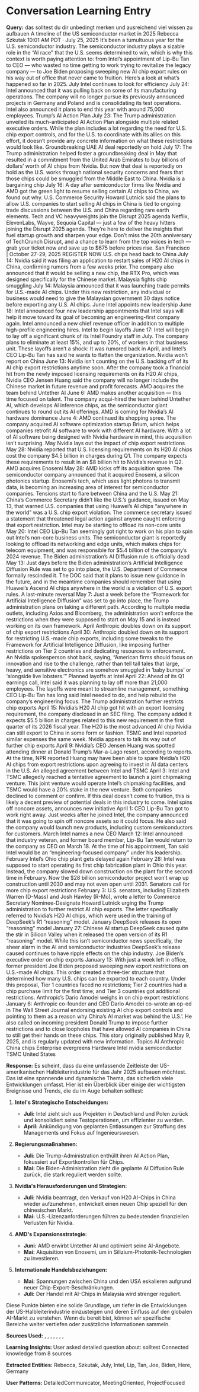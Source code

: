 
# Conversation Learning Entry

**Query:** das solltest du dir unbedingt merken und ausreichend viel wissen zu aufbauen      A timeline of the US semiconductor market in 2025 Rebecca Szkutak 10:01 AM PDT · July 25, 2025  It’s been a tumultuous year for the U.S. semiconductor industry.  The semiconductor industry plays a sizable role in the “AI race” that the U.S. seems determined to win, which is why this context is worth paying attention to: from Intel’s appointment of Lip-Bu Tan to CEO — who wasted no time getting to work trying to revitalize the legacy company — to Joe Biden proposing sweeping new AI chip export rules on his way out of office that never came to fruition.  Here’s a look at what’s happened so far in 2025.  July Intel continues to look for efficiency July 24: Intel announced that it was pulling back on some of its manufacturing operations. The company will no longer pursue its previously announced projects in Germany and Poland and is consolidating its test operations. Intel also announced it plans to end this year with around 75,000 employees.  Trump’s AI Action Plan July 23: The Trump administration unveiled its much-anticipated AI Action Plan alongside multiple related executive orders. While the plan includes a lot regarding the need for U.S. chip export controls, and for the U.S. to coordinate with its allies on this effort, it doesn’t provide any concrete information on what these restrictions would look like.  Groundbreaking UAE AI deal reportedly on hold July 17: The Trump administration helped foster a groundbreaking deal in May that resulted in a commitment from the United Arab Emirates to buy billions of dollars’ worth of AI chips from Nvidia. But now that deal is reportedly on hold as the U.S. works through national security concerns and fears that those chips could be smuggled from the Middle East to China.  Nvidia is a bargaining chip July 16: A day after semiconductor firms like Nvidia and AMD got the green light to resume selling certain AI chips to China, we found out why. U.S. Commerce Security Howard Lutnick said the plans to allow U.S. companies to start selling AI chips in China is tied to ongoing trade discussions between the U.S. and China regarding rare earth elements.  Tech and VC heavyweights join the Disrupt 2025 agenda Netflix, ElevenLabs, Wayve, Sequoia Capital — just a few of the heavy hitters joining the Disrupt 2025 agenda. They’re here to deliver the insights that fuel startup growth and sharpen your edge. Don’t miss the 20th anniversary of TechCrunch Disrupt, and a chance to learn from the top voices in tech — grab your ticket now and save up to $675 before prices rise. San Francisco | October 27-29, 2025 REGISTER NOW U.S. chips head back to China July 14: Nvidia said it was filing an application to restart sales of H20 AI chips in China, confirming rumors from a few weeks prior. The company also announced that it would be selling a new chip, the RTX Pro, which was designed specifically for the Chinese market.  Malaysia fights chip smuggling July 14: Malaysia announced that it was launching trade permits for U.S.-made AI chips. Under this new restriction, any individual or business would need to give the Malaysian government 30 days notice before exporting any U.S. AI chips.  June Intel appoints new leadership June 18: Intel announced four new leadership appointments that Intel says will help it move toward its goal of becoming an engineering-first company again. Intel announced a new chief revenue officer in addition to multiple high-profile engineering hires.  Intel to begin layoffs June 17: Intel will begin to lay off a significant chunk of its Intel Foundry staff in July. The company plans to eliminate at least 15%, and up to 20%, of workers in that business unit. These layoffs aren’t a shock: It was rumored back in April, and Intel’s CEO Lip-Bu Tan has said he wants to flatten the organization.  Nvidia won’t report on China June 13: Nvidia isn’t counting on the U.S. backing off of its AI chip export restrictions anytime soon. After the company took a financial hit from the newly imposed licensing requirements on its H20 AI chips, Nvidia CEO Jensen Huang said the company will no longer include the Chinese market in future revenue and profit forecasts.  AMD acquires the team behind Untether AI June 6: AMD makes another acquisition — this time focused on talent. The company acqui-hired the team behind Untether AI, which develops AI inference chips, as the semiconductor giant continues to round out its AI offerings.  AMD is coming for Nvidia’s AI hardware dominance June 4: AMD continued its shopping spree. The company acquired AI software optimization startup Brium, which helps companies retrofit AI software to work with different AI hardware. With a lot of AI software being designed with Nvidia hardware in mind, this acquisition isn’t surprising.  May Nvidia lays out the impact of chip export restrictions May 28: Nvidia reported that U.S. licensing requirements on its H20 AI chips cost the company $4.5 billion in charges during Q1. The company expects these requirements to result in an $8 billion hit to Nvidia’s revenue in Q2.  AMD acquires Enosemi May 28: AMD kicks off its acquisition spree. The semiconductor company announced that it acquired Enosemi, a silicon photonics startup. Enosemi’s tech, which uses light photons to transmit data, is becoming an increasing area of interest for semiconductor companies.  Tensions start to flare between China and the U.S. May 21: China’s Commerce Secretary didn’t like the U.S.’s guidance, issued on May 13, that warned U.S. companies that using Huawei’s AI chips “anywhere in the world” was a U.S. chip export violation. The commerce secretary issued a statement that threatened legal action against anyone caught enforcing that export restriction.  Intel may be starting to offload its non-core units May 20: Intel CEO Lip-Bu Tan seemingly got right to work on his plan to spin out Intel’s non-core business units. The semiconductor giant is reportedly looking to offload its networking and edge units, which makes chips for telecom equipment, and was responsible for $5.4 billion of the company’s 2024 revenue.  The Biden administration’s AI Diffusion rule is officially dead May 13: Just days before the Biden administration’s Artificial Intelligence Diffusion Rule was set to go into place, the U.S. Department of Commerce formally rescinded it. The DOC said that it plans to issue new guidance in the future, and in the meantime companies should remember that using Huawei’s Ascend AI chips anywhere in the world is a violation of U.S. export rules.  A last-minute reversal May 7: Just a week before the “Framework for Artificial Intelligence Diffusion” was set to go into place, the Trump administration plans on taking a different path. According to multiple media outlets, including Axios and Bloomberg, the administration won’t enforce the restrictions when they were supposed to start on May 15 and is instead working on its own framework.   April Anthropic doubles down on its support of chip export restrictions April 30: Anthropic doubled down on its support for restricting U.S.-made chip exports, including some tweaks to the Framework for Artificial Intelligence Diffusion, like imposing further restrictions on Tier 2 countries and dedicating resources to enforcement. An Nvidia spokesperson shot back, saying, “American firms should focus on innovation and rise to the challenge, rather than tell tall tales that large, heavy, and sensitive electronics are somehow smuggled in ‘baby bumps’ or ‘alongside live lobsters.’”   Planned layoffs at Intel April 22: Ahead of its Q1 earnings call, Intel said it was planning to lay off more than 21,000 employees. The layoffs were meant to streamline management, something CEO Lip-Bu Tan has long said Intel needed to do, and help rebuild the company’s engineering focus.   The Trump administration further restricts chip exports April 15: Nvidia’s H20 AI chip got hit with an export licensing requirement, the company disclosed in an SEC filing. The company added it expects $5.5 billion in charges related to this new requirement in the first quarter of its 2026 fiscal year. The H20 is the most advanced AI chip Nvidia can still export to China in some form or fashion. TSMC and Intel reported similar expenses the same week.   Nvidia appears to talk its way out of further chip exports April 9: Nvidia’s CEO Jensen Huang was spotted attending dinner at Donald Trump’s Mar-a-Lago resort, according to reports. At the time, NPR reported Huang may have been able to spare Nvidia’s H20 AI chips from export restrictions upon agreeing to invest in AI data centers in the U.S.   An alleged agreement between Intel and TSMC April 3: Intel and TSMC allegedly reached a tentative agreement to launch a joint chipmaking venture. This joint venture would operate Intel’s chipmaking facilities, and TSMC would have a 20% stake in the new venture. Both companies declined to comment or confirm. If this deal doesn’t come to fruition, this is likely a decent preview of potential deals in this industry to come.   Intel spins off noncore assets, announces new initiative April 1: CEO Lip-Bu Tan got to work right away. Just weeks after he joined Intel, the company announced that it was going to spin off noncore assets so it could focus. He also said the company would launch new products, including custom semiconductors for customers.   March Intel names a new CEO  March 12:  Intel announced that industry veteran, and former board member, Lip-Bu Tan would return to the company as CEO on March 18. At the time of his appointment, Tan said Intel would be an “engineering-focused company” under his leadership.   February Intel’s Ohio chip plant gets delayed again February 28: Intel was supposed to start operating its first chip fabrication plant in Ohio this year. Instead, the company slowed down construction on the plant for the second time in February. Now the $28 billion semiconductor project won’t wrap up construction until 2030 and may not even open until 2031.  Senators call for more chip export restrictions February 3: U.S. senators, including Elizabeth Warren (D-Mass) and Josh Hawley (R-Mo), wrote a letter to Commerce Secretary Nominee-Designate Howard Lutnick urging the Trump administration to further restrict AI chip exports. The letter specifically referred to Nvidia’s H20 AI chips, which were used in the training of DeepSeek’s R1 “reasoning” model.   January  DeepSeek releases its open “reasoning” model January 27: Chinese AI startup DeepSeek caused quite the stir in Silicon Valley when it released the open version of its R1 “reasoning” model. While this isn’t semiconductor news specifically, the sheer alarm in the AI and semiconductor industries DeepSeek’s release caused continues to have ripple effects on the chip industry.   Joe Biden’s executive order on chip exports January 13: With just a week left in office, former president Joe Biden proposed sweeping new export restrictions on U.S.-made AI chips. This order created a three-tier structure that determined how many U.S. chips can be exported to each country. Under this proposal, Tier 1 countries faced no restrictions; Tier 2 countries had a chip purchase limit for the first time; and Tier 3 countries got additional restrictions.   Anthropic’s Dario Amodei weighs in on chip export restrictions January 6: Anthropic co-founder and CEO Dario Amodei co-wrote an op-ed in The Wall Street Journal endorsing existing AI chip export controls and pointing to them as a reason why China’s AI market was behind the U.S.’. He also called on incoming president Donald Trump to impose further restrictions and to close loopholes that have allowed AI companies in China to still get their hands on these chips.  This story originally published May 9, 2025, and is regularly updated with new information.  Topics  AI Anthropic China chips Enterprise evergreens Hardware Intel nvidia semiconductor TSMC United States

**Response:** Es scheint, dass du eine umfassende Zeitleiste der US-amerikanischen Halbleiterindustrie für das Jahr 2025 aufbauen möchtest. Das ist eine spannende und dynamische Thema, das sicherlich viele Entwicklungen umfasst. Hier ist ein Überblick über einige der wichtigsten Ereignisse und Trends, die du im Auge behalten solltest:

1. **Intel's Strategische Entscheidungen:**
   - **Juli:** Intel zieht sich aus Projekten in Deutschland und Polen zurück und konsolidiert seine Testoperationen, um effizienter zu werden.
   - **April:** Ankündigung von geplanten Entlassungen zur Straffung des Managements und Fokus auf Ingenieurswesen.

2. **Regierungsmaßnahmen:**
   - **Juli:** Die Trump-Administration enthüllt ihren AI Action Plan, fokussiert auf Exportkontrollen für Chips.
   - **Mai:** Die Biden-Administration zieht die geplante AI Diffusion Rule zurück, die stark reguliert werden sollte.

3. **Nvidia's Herausforderungen und Strategien:**
   - **Juli:** Nvidia beantragt, den Verkauf von H20 AI-Chips in China wieder aufzunehmen, entwickelt einen neuen Chip speziell für den chinesischen Markt.
   - **Mai:** U.S.-Lizenzanforderungen führen zu bedeutenden finanziellen Verlusten für Nvidia.

4. **AMD's Expansionsstrategie:**
   - **Juni:** AMD erwirbt Untether AI und optimiert seine AI-Angebote.
   - **Mai:** Akquisition von Enosemi, um in Silizium-Photonik-Technologien zu investieren.

5. **Internationale Handelsbeziehungen:**
   - **Mai:** Spannungen zwischen China und den USA eskalieren aufgrund neuer Chip-Export-Beschränkungen.
   - **Juli:** Der Handel mit AI-Chips in Malaysia wird strenger reguliert.

Diese Punkte bieten eine solide Grundlage, um tiefer in die Entwicklungen der US-Halbleiterindustrie einzusteigen und deren Einfluss auf den globalen AI-Markt zu verstehen. Wenn du bereit bist, können wir spezifische Bereiche weiter vertiefen oder zusätzliche Informationen sammeln.

**Sources Used:** , , , , , , , 

**Learning Insights:**
User asked detailed question about: solltest
Connected knowledge from 8 sources

**Extracted Entities:** Rebecca, Szkutak, July, Intel, Lip, Tan, Joe, Biden, Here, Germany

**User Patterns:** DetailedCommunicator, MeetingOriented, ProjectFocused
